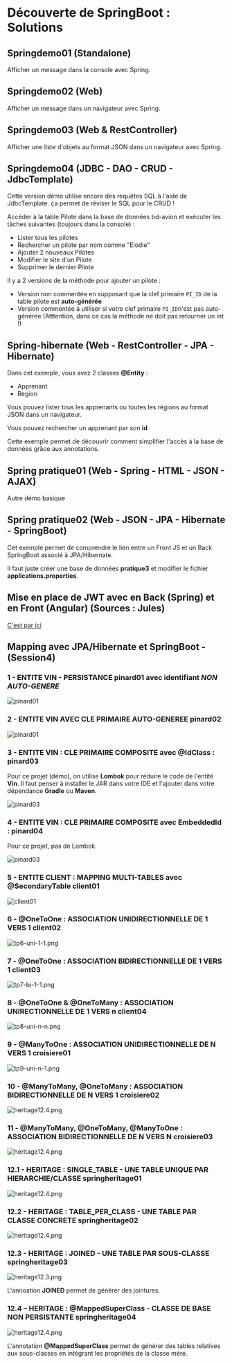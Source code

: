 # Découverte de SpringBoot : Solutions

## Springdemo01 (Standalone)

Afficher un message dans la console avec Spring.

## Springdemo02 (Web)

Afficher un message dans un navigateur avec Spring.

## Springdemo03 (Web & RestController)

Afficher une liste d'objets au format JSON dans un navigateur avec Spring.

## Springdemo04 (JDBC - DAO - CRUD - JdbcTemplate)

Cette version démo utilise encore des requêtes SQL à l'aide de JdbcTemplate. ça permet de réviser le SQL pour le CRUD !

Accéder à la table Pilote dans la base de données bd-avion et exécuter les tâches suivantes (toujours dans la console) :

- Lister tous les pilotes
- Rechercher un pilote par nom comme "Elodie"
- Ajouter 2 nouveaux Pilotes
- Modifier le site d'un Pilote
- Supprimer le dernier Pilote

Il y a 2 versions de la méthode pour ajouter un pilote :

- Version non commentée en supposant que la clef primaire `PI_ID` de la table pilote est **auto-générée**
- Version commentée à utiliser si votre clef primaire `PI_ID`n'est pas auto-générée (Atttention, dans ce cas la méthode ne doit pas retourner un int !)  

## Spring-hibernate (Web - RestController - JPA - Hibernate)

Dans cet exemple, vous avez 2 classes **@Entity** : 

- Apprenant
- Region

Vous pouvez lister tous les apprenants ou toutes les régions au format JSON dans un navigateur.

Vous pouvez rechercher un apprenant par son **id**

Cette exemple permet de découvrir comment simplifier l'accès à la base de données grâce aux annotations.

## Spring pratique01 (Web - Spring - HTML - JSON - AJAX)

Autre démo basique

## Spring pratique02 (Web - JSON - JPA - Hibernate - SpringBoot)

Cet exemple permet de comprendre le lien entre un Front JS et un Back SpringBoot associé à JPA/Hibernate.

Il faut juste créer une base de données **pratique3** et modifier le fichier **applications.properties**.

## Mise en place de JWT avec en Back (Spring) et en Front (Angular) (Sources : Jules)

[C'est par ici](maven-workshop-cinema-master/README.md)

## Mapping avec JPA/Hibernate et SpringBoot - (Session4)

### 1 - ENTITE VIN - PERSISTANCE **pinard01** avec  identifiant *NON AUTO-GENERE*

![pinard01](images/pinard01.png)

### 2 - ENTITE VIN AVEC **CLE PRIMAIRE AUTO-GENEREE** **pinard02**

![pinard01](images/pinard01.png)

### 3 - ENTITE VIN : CLE PRIMAIRE COMPOSITE avec **@IdClass** : **pinard03**

Pour ce projet (démo), on utilise **Lombok** pour réduire le code de l'entité **Vin**. Il faut penser à installer le JAR dans votre IDE et l'ajouter dans votre dépendance **Gradle** ou **Maven**.

![pinard03](images/tp3-clef-composite-1.png)

### 4 - ENTITE VIN : CLE PRIMAIRE COMPOSITE avec **EmbeddedId** : **pinard04**

Pour ce projet, pas de Lombok.

![pinard03](images/tp3-clef-composite-1.png)

### 5 - ENTITE CLIENT : MAPPING MULTI-TABLES avec **@SecondaryTable** **client01**

![client01](images/client01.png)

### 6 - **@OneToOne** : ASSOCIATION UNIDIRECTIONNELLE DE 1 VERS 1 **client02**

![tp6-uni-1-1.png](images/tp6-uni-1-1.png)

### 7 - **@OneToOne** : ASSOCIATION BIDIRECTIONNELLE DE 1 VERS 1 **client03**

![tp7-bi-1-1.png](images/tp7-bi-1-1.png)

### 8 - **@OneToOne** & **@OneToMany** : ASSOCIATION UNIRECTIONNELLE DE 1 VERS n **client04**

![tp8-uni-n-n.png](images/tp8-uni-1-n.png)

### 9 - **@ManyToOne** : ASSOCIATION UNIDIRECTIONNELLE DE N VERS 1 **croisiere01**

![tp9-uni-n-1.png](images/tp9-uni-n-1.png)

### 10 - **@ManyToMany**, **@OneToMany** : ASSOCIATION BIDIRECTIONNELLE DE N VERS 1 **croisiere02**

![heritage12.4.png](images/tp10-bi-n-1.png)

### 11 - **@ManyToMany**, **@OneToMany**, **@ManyToOne** : ASSOCIATION BIDIRECTIONNELLE DE N VERS N **croisiere03**

![heritage12.4.png](images/tp11-bi-n-n.png)

### 12.1 - HERITAGE : **SINGLE_TABLE** - UNE TABLE UNIQUE PAR HIERARCHIE/CLASSE **springheritage01**

![heritage12.4.png](images/heritage12.1.png)

### 12.2 - HERITAGE : **TABLE_PER_CLASS** - UNE TABLE PAR CLASSE CONCRETE **springheritage02**

![heritage12.4.png](images/heritage12.2.png)

### 12.3 - HERITAGE : **JOINED** - UNE TABLE PAR SOUS-CLASSE **springheritage03**

![heritage12.3.png](images/heritage12.3.png)

L'annoation **JOINED** permet de générer des jointures.

### 12.4 – HERITAGE : **@MappedSuperClass** - CLASSE DE BASE NON PERSISTANTE **springheritage04**

![heritage12.4.png](images/heritage12.4.png)

L'annotation **@MappedSuperClass** permet de générer des tables relatives aux sous-classes en intégrant les propriétés de la classe mère.
